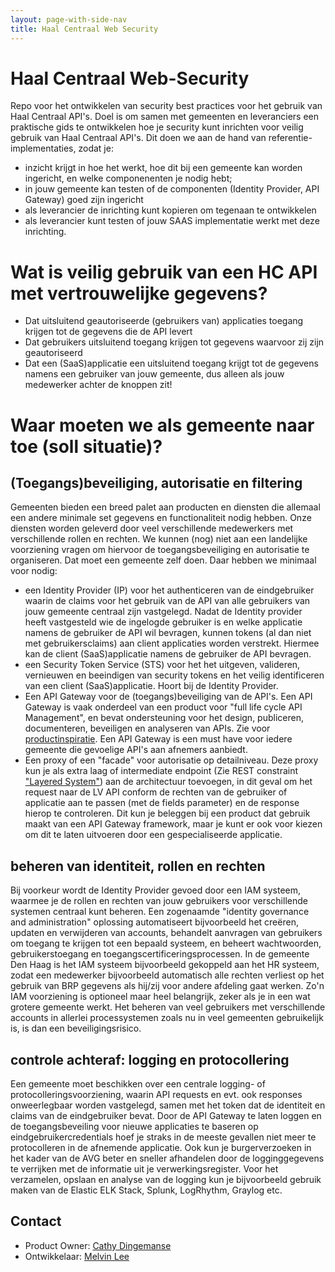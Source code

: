 ```yaml
---
layout: page-with-side-nav
title: Haal Centraal Web Security
---
```


# Haal Centraal Web-Security

Repo voor het ontwikkelen van security best practices voor het gebruik van Haal Centraal API's. Doel is om samen met gemeenten en leveranciers een praktische gids te ontwikkelen hoe je security kunt inrichten voor veilig gebruik van Haal Centraal API's. Dit doen we aan de hand van referentie-implementaties, zodat je:

* inzicht krijgt in hoe het werkt, hoe dit bij een gemeente kan worden ingericht, en welke componenenten je nodig hebt;
* in jouw gemeente kan testen of de componenten (Identity Provider, API Gateway) goed zijn ingericht
* als leverancier de inrichting kunt kopieren om tegenaan te ontwikkelen
* als leverancier kunt testen of jouw SAAS implementatie werkt met deze inrichting.

# Wat is veilig gebruik van een HC API met vertrouwelijke gegevens?
* Dat uitsluitend geautoriseerde (gebruikers van) applicaties toegang krijgen tot de gegevens die de API levert
* Dat gebruikers uitsluitend toegang krijgen tot gegevens waarvoor zij zijn geautoriseerd
* Dat een (SaaS)applicatie een uitsluitend toegang krijgt tot de gegevens namens een gebruiker van jouw gemeente, dus alleen als jouw medewerker achter de knoppen zit!

# Waar moeten we als gemeente naar toe (soll situatie)?

## (Toegangs)beveiliging, autorisatie en filtering
Gemeenten bieden een breed palet aan producten en diensten die allemaal een andere minimale set gegevens en functionaliteit nodig hebben. Onze diensten worden geleverd door veel verschillende medewerkers met verschillende rollen en rechten. We kunnen (nog) niet aan een landelijke voorziening vragen om hiervoor de toegangsbeveiliging en autorisatie te organiseren. Dat moet een gemeente zelf doen. Daar hebben we minimaal voor nodig:
* een Identity Provider (IP) voor het authenticeren van de eindgebruiker waarin de claims voor het gebruik van de API van alle gebruikers van jouw gemeente centraal zijn vastgelegd. Nadat de Identity provider heeft vastgesteld wie de ingelogde gebruiker is en welke applicatie namens de gebruiker de API wil bevragen, kunnen tokens (al dan niet met gebruikersclaims) aan client applicaties worden verstrekt. Hiermee kan de client (SaaS)applicatie namens de gebruiker de API bevragen.
* een Security Token Service (STS) voor het het uitgeven, valideren, vernieuwen en beeindigen van security tokens en het veilig identificeren van een client (SaaS)applicatie. Hoort bij de Identity Provider.
* Een API Gateway voor de (toegangs)beveiliging van de API's. Een API Gateway is vaak onderdeel van een product voor "full life cycle API Management", en bevat ondersteuning voor het design, publiceren, documenteren, beveiligen en analyseren van APIs. Zie voor [productinspiratie](https://www.gartner.com/en/documents/3990768/magic-quadrant-for-full-life-cycle-api-management). Een API Gateway is een must have voor iedere gemeente die gevoelige API's aan afnemers aanbiedt.   
* Een proxy of een "facade" voor autorisatie op detailniveau. Deze proxy kun je als extra laag of intermediate endpoint (Zie REST constraint ["Layered System"](https://restfulapi.net/rest-architectural-constraints/#layered-system)) aan de architectuur toevoegen, in dit geval om het request naar de LV API conform de rechten van de gebruiker of applicatie aan te passen (met de fields parameter) en de response hierop te controleren. Dit kun je beleggen bij een product dat gebruik maakt van een API Gateway framework, maar je kunt er ook voor kiezen om dit te laten uitvoeren door een gespecialiseerde applicatie. 

## beheren van identiteit, rollen en rechten  
Bij voorkeur wordt de Identity Provider gevoed door een IAM systeem, waarmee je de rollen en rechten van jouw gebruikers voor verschillende systemen centraal kunt beheren. Een zogenaamde "identity governance and administration" oplossing automatiseert bijvoorbeeld het creëren, updaten en verwijderen van accounts, behandelt aanvragen van gebruikers om toegang te krijgen tot een bepaald systeem, en beheert wachtwoorden, gebruikerstoegang en toegangscertificeringsprocessen. In de gemeente Den Haag is het IAM systeem bijvoorbeeld gekoppeld aan het HR systeem, zodat een medewerker bijvoorbeeld automatisch alle rechten verliest op het gebruik van BRP gegevens als hij/zij voor andere afdeling gaat werken. Zo'n IAM voorziening is optioneel maar heel belangrijk, zeker als je in een wat grotere gemeente werkt. Het beheren van veel gebruikers met verschillende accounts in allerlei processystemen zoals nu in veel gemeenten gebruikelijk is, is dan een beveiligingsrisico.

## controle achteraf: logging en protocollering
Een gemeente moet beschikken over een centrale logging- of protocolleringsvoorziening, waarin API requests en evt. ook responses onweerlegbaar worden vastgelegd, samen met het token dat de identiteit en claims van de eindgebruiker bevat. Door de API Gateway te laten loggen en de toegangsbeveiling voor nieuwe applicaties te baseren op eindgebruikercredentials hoef je straks in de meeste gevallen niet meer te protocolleren in de afnemende applicatie. Ook kun je burgerverzoeken in het kader van de AVG beter en sneller afhandelen door de logginggegevens te verrijken met de informatie uit je verwerkingsregister. Voor het verzamelen, opslaan en analyse van de logging kun je bijvoorbeeld gebruik maken van de Elastic ELK Stack, Splunk, LogRhythm, Graylog etc.    


## Contact 
* Product Owner: [Cathy Dingemanse](mailto:cathy.dingemanse@denhaag.nl) 
* Ontwikkelaar: [Melvin Lee](mailto:melvin.lee@iswish.nl) 

